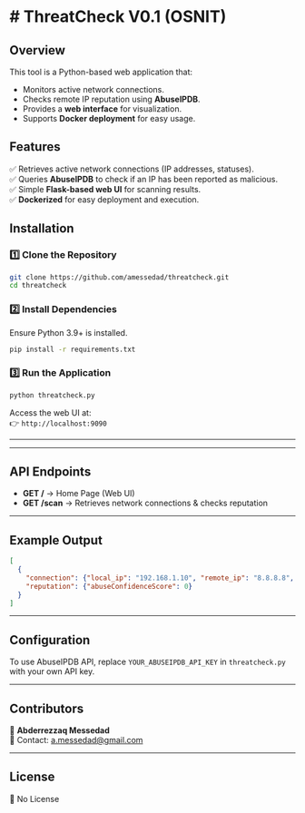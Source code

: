 # # ThreatCheck V0.1 (OSNIT)

## Overview
This tool is a Python-based web application that:
- Monitors active network connections.
- Checks remote IP reputation using **AbuseIPDB**.
- Provides a **web interface** for visualization.
- Supports **Docker deployment** for easy usage.

## Features
✅ Retrieves active network connections (IP addresses, statuses).  
✅ Queries **AbuseIPDB** to check if an IP has been reported as malicious.  
✅ Simple **Flask-based web UI** for scanning results.  
✅ **Dockerized** for easy deployment and execution.  

## Installation

### 1️⃣ Clone the Repository
```bash
git clone https://github.com/amessedad/threatcheck.git
cd threatcheck
```

### 2️⃣ Install Dependencies
Ensure Python 3.9+ is installed.
```bash
pip install -r requirements.txt
```

### 3️⃣ Run the Application
```bash
python threatcheck.py
```
Access the web UI at:  
👉 `http://localhost:9090`

---

---

## API Endpoints
- **GET /** → Home Page (Web UI)  
- **GET /scan** → Retrieves network connections & checks reputation  

---

## Example Output
```json
[
  {
    "connection": {"local_ip": "192.168.1.10", "remote_ip": "8.8.8.8", "status": "ESTABLISHED"},
    "reputation": {"abuseConfidenceScore": 0}
  }
]
```

---

## Configuration
To use AbuseIPDB API, replace `YOUR_ABUSEIPDB_API_KEY` in `threatcheck.py` with your own API key.

---

## Contributors
👤 **Abderrezzaq Messedad**  
📧 Contact: a.messedad@gmail.com

---

## License
📝 No License 


